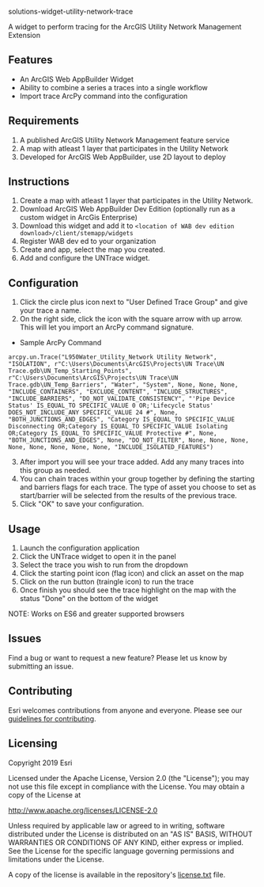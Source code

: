 solutions-widget-utility-network-trace

A widget to perform tracing for the ArcGIS Utility Network Management Extension

## Features
* An ArcGIS Web AppBuilder Widget
* Ability to combine a series a traces into a single workflow
* Import trace ArcPy command into the configuration

## Requirements
1. A published ArcGIS Utility Network Management feature service
2. A map with atleast 1 layer that participates in the Utility Network
3. Developed for ArcGIS Web AppBuilder, use 2D layout to deploy

## Instructions
1. Create a map with atleast 1 layer that participates in the Utility Network.
2. Download ArcGIS Web AppBuilder Dev Edition (optionally run as a custom widget in ArcGis Enterprise)
3. Download this widget and add it to `<location of WAB dev edition download>/client/stemapp/widgets`
4. Register WAB dev ed to your organization
5. Create and app, select the map you created.
6. Add and configure the UNTrace widget.

## Configuration
1. Click the circle plus icon next to "User Defined Trace Group" and give your trace a name.
2. On the right side, click the icon with the square arrow with up arrow. This will let you import an ArcPy command signature.
* Sample ArcPy Command
```
arcpy.un.Trace("L950Water_Utility_Network Utility Network", "ISOLATION", r"C:\Users\Documents\ArcGIS\Projects\UN Trace\UN Trace.gdb\UN_Temp_Starting_Points", r"C:\Users\Documents\ArcGIS\Projects\UN Trace\UN Trace.gdb\UN_Temp_Barriers", "Water", "System", None, None, None, "INCLUDE_CONTAINERS", "EXCLUDE_CONTENT", "INCLUDE_STRUCTURES", "INCLUDE_BARRIERS", "DO_NOT_VALIDATE_CONSISTENCY", "'Pipe Device Status' IS_EQUAL_TO SPECIFIC_VALUE 0 OR;'Lifecycle Status' DOES_NOT_INCLUDE_ANY SPECIFIC_VALUE 24 #", None, "BOTH_JUNCTIONS_AND_EDGES", "Category IS_EQUAL_TO SPECIFIC_VALUE Disconnecting OR;Category IS_EQUAL_TO SPECIFIC_VALUE Isolating OR;Category IS_EQUAL_TO SPECIFIC_VALUE Protective #", None, "BOTH_JUNCTIONS_AND_EDGES", None, "DO_NOT_FILTER", None, None, None, None, None, None, None, None, "INCLUDE_ISOLATED_FEATURES")
```
3. After import you will see your trace added.  Add any many traces into this group as needed.
4. You can chain traces within your group together by defining the starting and barriers flags for each trace.  The type of asset you choose to set as start/barrier will be selected from the results of the previous trace.
5. Click "OK" to save your configuration.

## Usage
1. Launch the configuration application
2. Click the UNTrace widget to open it in the panel
3. Select the trace you wish to run from the dropdown
4. Click the starting point icon (flag icon) and click an asset on the map
5. Click on the run button (traingle icon) to run the trace
6. Once finish you should see the trace highlight on the map with the status "Done" on the bottom of the widget

NOTE: Works on ES6 and greater supported browsers

## Issues

Find a bug or want to request a new feature?  Please let us know by submitting an issue.

## Contributing

Esri welcomes contributions from anyone and everyone. Please see our [guidelines for contributing](https://github.com/esri/contributing).

## Licensing
Copyright 2019 Esri

Licensed under the Apache License, Version 2.0 (the "License");
you may not use this file except in compliance with the License.
You may obtain a copy of the License at

   http://www.apache.org/licenses/LICENSE-2.0

Unless required by applicable law or agreed to in writing, software
distributed under the License is distributed on an "AS IS" BASIS,
WITHOUT WARRANTIES OR CONDITIONS OF ANY KIND, either express or implied.
See the License for the specific language governing permissions and
limitations under the License.

A copy of the license is available in the repository's [license.txt](License.txt) file.

